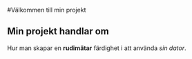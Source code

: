 #Välkommen till min projekt
## Min projekt handlar om

Hur man skapar en **rudimätar** färdighet i att använda *sin dator*. 
